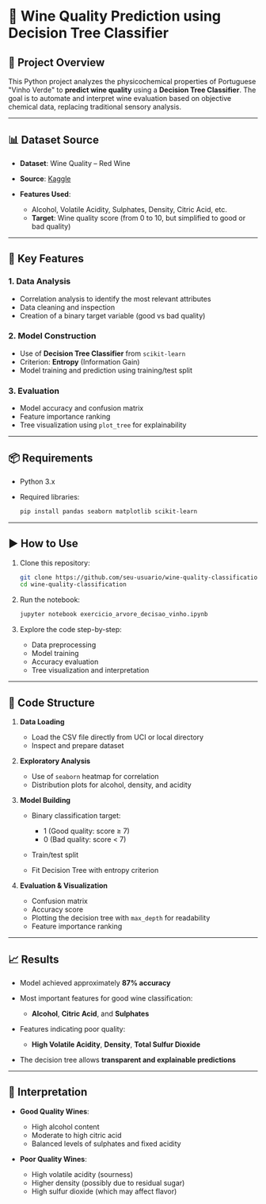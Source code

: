 # 🍷 Wine Quality Prediction using Decision Tree Classifier

## 📘 Project Overview

This Python project analyzes the physicochemical properties of Portuguese "Vinho Verde" to **predict wine quality** using a **Decision Tree Classifier**. The goal is to automate and interpret wine evaluation based on objective chemical data, replacing traditional sensory analysis.

---

## 📊 Dataset Source

* **Dataset**: Wine Quality – Red Wine
* **Source**: [Kaggle](https://www.kaggle.com/datasets/uciml/red-wine-quality-cortez-et-al-2009?resource=download)
* **Features Used**:

  * Alcohol, Volatile Acidity, Sulphates, Density, Citric Acid, etc.
  * **Target**: Wine quality score (from 0 to 10, but simplified to good or bad quality)

---

## 🧠 Key Features

### 1. **Data Analysis**

* Correlation analysis to identify the most relevant attributes
* Data cleaning and inspection
* Creation of a binary target variable (good vs bad quality)

### 2. **Model Construction**

* Use of **Decision Tree Classifier** from `scikit-learn`
* Criterion: **Entropy** (Information Gain)
* Model training and prediction using training/test split

### 3. **Evaluation**

* Model accuracy and confusion matrix
* Feature importance ranking
* Tree visualization using `plot_tree` for explainability

---

## 📦 Requirements

* Python 3.x
* Required libraries:

  ```bash
  pip install pandas seaborn matplotlib scikit-learn
  ```

---

## ▶️ How to Use

1. Clone this repository:

   ```bash
   git clone https://github.com/seu-usuario/wine-quality-classification
   cd wine-quality-classification
   ```

2. Run the notebook:

   ```bash
   jupyter notebook exercicio_arvore_decisao_vinho.ipynb
   ```

3. Explore the code step-by-step:

   * Data preprocessing
   * Model training
   * Accuracy evaluation
   * Tree visualization and interpretation

---

## 🧪 Code Structure

1. **Data Loading**

   * Load the CSV file directly from UCI or local directory
   * Inspect and prepare dataset

2. **Exploratory Analysis**

   * Use of `seaborn` heatmap for correlation
   * Distribution plots for alcohol, density, and acidity

3. **Model Building**

   * Binary classification target:

     * 1 (Good quality: score ≥ 7)
     * 0 (Bad quality: score < 7)
   * Train/test split
   * Fit Decision Tree with entropy criterion

4. **Evaluation & Visualization**

   * Confusion matrix
   * Accuracy score
   * Plotting the decision tree with `max_depth` for readability
   * Feature importance ranking

---

## 📈 Results

* Model achieved approximately **87% accuracy**
* Most important features for good wine classification:

  * **Alcohol**, **Citric Acid**, and **Sulphates**
* Features indicating poor quality:

  * **High Volatile Acidity**, **Density**, **Total Sulfur Dioxide**
* The decision tree allows **transparent and explainable predictions**

---

## 💬 Interpretation

* **Good Quality Wines**:

  * High alcohol content
  * Moderate to high citric acid
  * Balanced levels of sulphates and fixed acidity

* **Poor Quality Wines**:

  * High volatile acidity (sourness)
  * Higher density (possibly due to residual sugar)
  * High sulfur dioxide (which may affect flavor)